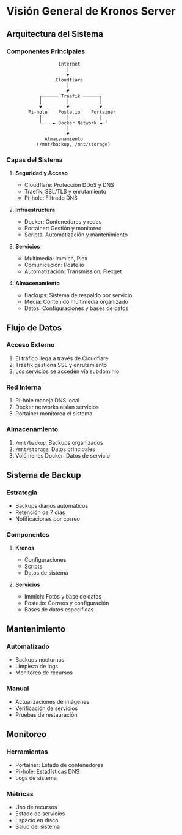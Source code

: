 # Visión General de Kronos Server

## Arquitectura del Sistema

### Componentes Principales

```
                   Internet
                      │
                      ▼
                  Cloudflare
                      │
                      ▼
            ┌────── Traefik ──────┐
            │         │           │
            ▼         ▼           ▼
        Pi-hole    Poste.io    Portainer
            │         │           │
            └────► Docker Network ◄─┘
                      │
                      ▼
              Almacenamiento
           (/mnt/backup, /mnt/storage)
```

### Capas del Sistema

1. **Seguridad y Acceso**
   - Cloudflare: Protección DDoS y DNS
   - Traefik: SSL/TLS y enrutamiento
   - Pi-hole: Filtrado DNS

2. **Infraestructura**
   - Docker: Contenedores y redes
   - Portainer: Gestión y monitoreo
   - Scripts: Automatización y mantenimiento

3. **Servicios**
   - Multimedia: Immich, Plex
   - Comunicación: Poste.io
   - Automatización: Transmission, Flexget

4. **Almacenamiento**
   - Backups: Sistema de respaldo por servicio
   - Media: Contenido multimedia organizado
   - Datos: Configuraciones y bases de datos

## Flujo de Datos

### Acceso Externo
1. El tráfico llega a través de Cloudflare
2. Traefik gestiona SSL y enrutamiento
3. Los servicios se acceden vía subdominio

### Red Interna
1. Pi-hole maneja DNS local
2. Docker networks aíslan servicios
3. Portainer monitorea el sistema

### Almacenamiento
1. `/mnt/backup`: Backups organizados
2. `/mnt/storage`: Datos principales
3. Volúmenes Docker: Datos de servicio

## Sistema de Backup

### Estrategia
- Backups diarios automáticos
- Retención de 7 días
- Notificaciones por correo

### Componentes
1. **Kronos**
   - Configuraciones
   - Scripts
   - Datos de sistema

2. **Servicios**
   - Immich: Fotos y base de datos
   - Poste.io: Correos y configuración
   - Bases de datos específicas

## Mantenimiento

### Automatizado
- Backups nocturnos
- Limpieza de logs
- Monitoreo de recursos

### Manual
- Actualizaciones de imágenes
- Verificación de servicios
- Pruebas de restauración

## Monitoreo

### Herramientas
- Portainer: Estado de contenedores
- Pi-hole: Estadísticas DNS
- Logs de sistema

### Métricas
- Uso de recursos
- Estado de servicios
- Espacio en disco
- Salud del sistema